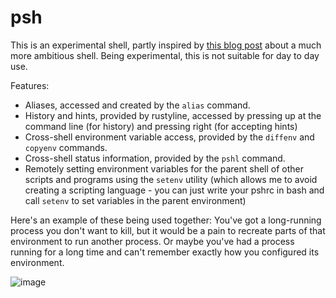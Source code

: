 # psh

This is an experimental shell, partly inspired by [this blog post](https://arcan-fe.com/2022/10/15/whipping-up-a-new-shell-lashcat9/) about a much more ambitious shell. Being experimental, this is not suitable for day to day use.

Features:
- Aliases, accessed and created by the `alias` command.
- History and hints, provided by rustyline, accessed by pressing up at the command line (for history) and pressing right (for accepting hints)
- Cross-shell environment variable access, provided by the `diffenv` and `copyenv` commands.
- Cross-shell status information, provided by the `pshl` command.
- Remotely setting environment variables for the parent shell of other scripts and programs using the `setenv` utility (which allows me to avoid creating a scripting language - you can just write your pshrc in bash and call `setenv` to set variables in the parent environment)

Here's an example of these being used together: You've got a long-running process you don't want to kill, but it would be a pain to recreate parts of that environment to run another process. Or maybe you've had a process running for a long time and can't remember exactly how you configured its environment.

![image](https://user-images.githubusercontent.com/1696007/199389005-e065c165-fe8d-4367-94c4-403da2db3617.png)
